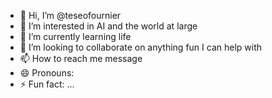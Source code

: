 - 👋 Hi, I’m @teseofournier
- 👀 I’m interested in AI and the world at large 
- 🌱 I’m currently learning life
- 💞️ I’m looking to collaborate on anything fun I can help with 
- 📫 How to reach me message
- 😄 Pronouns: 
- ⚡ Fun fact: ...

<!---
teseofournier/teseofournier is a ✨ special ✨ repository because its `README.md` (this file) appears on your GitHub profile.
You can click the Preview link to take a look at your changes.
--->

